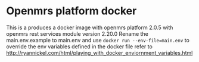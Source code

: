 # Openmrs platform docker
This is a produces a docker image with openmrs platform 2.0.5 with openmrs rest services module version 2.20.0
Rename the main.env.example to main.env and use
```docker run --env-file=main.env```
to override the env variables defined in the docker file  refer to http://ryannickel.com/html/playing_with_docker_enviornment_variables.html